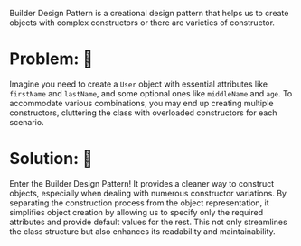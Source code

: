 Builder Design Pattern is a creational design pattern that helps us to create objects with complex constructors or there are varieties of constructor.


# Problem: 🤯
Imagine you need to create a `User` object with essential attributes like `firstName` and `lastName`, and some optional ones like `middleName` and `age`. To accommodate various combinations, you may end up creating multiple constructors, cluttering the class with overloaded constructors for each scenario.

# Solution: 🥳
Enter the Builder Design Pattern! It provides a cleaner way to construct objects, especially when dealing with numerous constructor variations. By separating the construction process from the object representation, it simplifies object creation by allowing us to specify only the required attributes and provide default values for the rest. This not only streamlines the class structure but also enhances its readability and maintainability.



